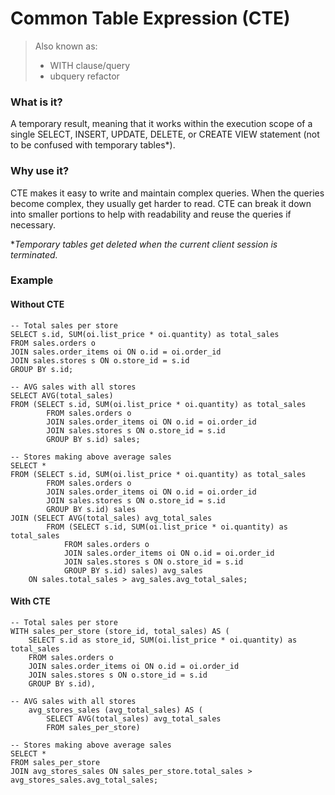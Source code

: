 # Common Table Expression (CTE)
>Also known as:
>- WITH clause/query
>- ubquery refactor

### What is it?
A temporary result, meaning that it works within the execution scope of a single SELECT, INSERT, UPDATE, DELETE, or CREATE VIEW statement (not to be confused with temporary tables*).

### Why use it?
CTE makes it easy to write and maintain complex queries. When the queries become complex, they usually get harder to read. CTE can break it down into smaller portions to help with readability and reuse the queries if necessary.


**Temporary tables get deleted when the current client session is terminated.*

### Example
#### Without CTE
```
-- Total sales per store	
SELECT s.id, SUM(oi.list_price * oi.quantity) as total_sales
FROM sales.orders o
JOIN sales.order_items oi ON o.id = oi.order_id
JOIN sales.stores s ON o.store_id = s.id
GROUP BY s.id;

-- AVG sales with all stores
SELECT AVG(total_sales)
FROM (SELECT s.id, SUM(oi.list_price * oi.quantity) as total_sales
		FROM sales.orders o
		JOIN sales.order_items oi ON o.id = oi.order_id
		JOIN sales.stores s ON o.store_id = s.id
		GROUP BY s.id) sales;

-- Stores making above average sales
SELECT *
FROM (SELECT s.id, SUM(oi.list_price * oi.quantity) as total_sales
		FROM sales.orders o
		JOIN sales.order_items oi ON o.id = oi.order_id
		JOIN sales.stores s ON o.store_id = s.id
		GROUP BY s.id) sales
JOIN (SELECT AVG(total_sales) avg_total_sales
		FROM (SELECT s.id, SUM(oi.list_price * oi.quantity) as total_sales
			FROM sales.orders o
			JOIN sales.order_items oi ON o.id = oi.order_id
			JOIN sales.stores s ON o.store_id = s.id
			GROUP BY s.id) sales) avg_sales
	ON sales.total_sales > avg_sales.avg_total_sales;
```

#### With CTE
```
-- Total sales per store
WITH sales_per_store (store_id, total_sales) AS (
	SELECT s.id as store_id, SUM(oi.list_price * oi.quantity) as total_sales
	FROM sales.orders o
	JOIN sales.order_items oi ON o.id = oi.order_id
	JOIN sales.stores s ON o.store_id = s.id
	GROUP BY s.id),
	
-- AVG sales with all stores
	avg_stores_sales (avg_total_sales) AS (
		SELECT AVG(total_sales) avg_total_sales
		FROM sales_per_store)
		
-- Stores making above average sales
SELECT *
FROM sales_per_store
JOIN avg_stores_sales ON sales_per_store.total_sales > avg_stores_sales.avg_total_sales;
```
